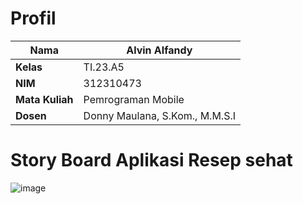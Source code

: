 # Profil

| **Nama**           | Alvin Alfandy           |
|--------------------|-------------------------|
| **Kelas**          | TI.23.A5                |
| **NIM**            | 312310473               |
| **Mata Kuliah**    | Pemrograman Mobile      |
| **Dosen**          | Donny Maulana, S.Kom., M.M.S.I |

# Story Board Aplikasi Resep sehat
![image](https://github.com/user-attachments/assets/74e88950-2a21-4f4b-90db-2f4d7c3fcad3)
